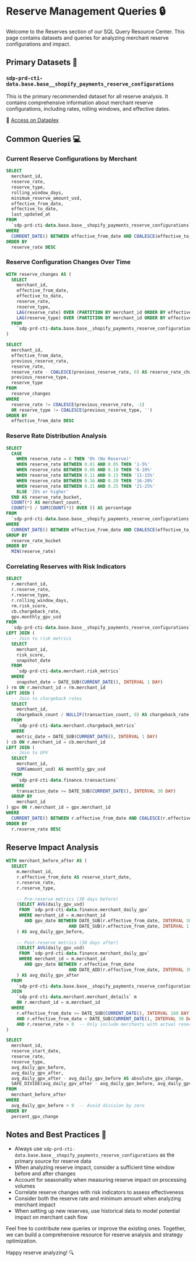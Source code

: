 # Reserve Management Queries 🔒

Welcome to the Reserves section of our SQL Query Resource Center. This page contains datasets and queries for analyzing merchant reserve configurations and impact.

## Primary Datasets 📁

### `sdp-prd-cti-data.base.base__shopify_payments_reserve_configurations`

This is the primary recommended dataset for all reserve analysis. It contains comprehensive information about merchant reserve configurations, including rates, rolling windows, and effective dates.

🔗 [Access on Dataplex](https://console.cloud.google.com/dataplex/search?project=sdp-prd-cti-data&q=base__shopify_payments_reserve_configurations)

## Common Queries 💻

### Current Reserve Configurations by Merchant

```sql
SELECT
  merchant_id,
  reserve_rate,
  reserve_type,
  rolling_window_days,
  minimum_reserve_amount_usd,
  effective_from_date,
  effective_to_date,
  last_updated_at
FROM
  `sdp-prd-cti-data.base.base__shopify_payments_reserve_configurations`
WHERE
  CURRENT_DATE() BETWEEN effective_from_date AND COALESCE(effective_to_date, '9999-12-31')
ORDER BY
  reserve_rate DESC
```

### Reserve Configuration Changes Over Time

```sql
WITH reserve_changes AS (
  SELECT
    merchant_id,
    effective_from_date,
    effective_to_date,
    reserve_rate,
    reserve_type,
    LAG(reserve_rate) OVER (PARTITION BY merchant_id ORDER BY effective_from_date) AS previous_reserve_rate,
    LAG(reserve_type) OVER (PARTITION BY merchant_id ORDER BY effective_from_date) AS previous_reserve_type
  FROM
    `sdp-prd-cti-data.base.base__shopify_payments_reserve_configurations`
)

SELECT
  merchant_id,
  effective_from_date,
  previous_reserve_rate,
  reserve_rate,
  reserve_rate - COALESCE(previous_reserve_rate, 0) AS reserve_rate_change,
  previous_reserve_type,
  reserve_type
FROM
  reserve_changes
WHERE
  reserve_rate != COALESCE(previous_reserve_rate, -1)
  OR reserve_type != COALESCE(previous_reserve_type, '')
ORDER BY
  effective_from_date DESC
```

### Reserve Rate Distribution Analysis

```sql
SELECT
  CASE
    WHEN reserve_rate = 0 THEN '0% (No Reserve)'
    WHEN reserve_rate BETWEEN 0.01 AND 0.05 THEN '1-5%'
    WHEN reserve_rate BETWEEN 0.06 AND 0.10 THEN '6-10%'
    WHEN reserve_rate BETWEEN 0.11 AND 0.15 THEN '11-15%'
    WHEN reserve_rate BETWEEN 0.16 AND 0.20 THEN '16-20%'
    WHEN reserve_rate BETWEEN 0.21 AND 0.25 THEN '21-25%'
    ELSE '26% or higher'
  END AS reserve_rate_bucket,
  COUNT(*) AS merchant_count,
  COUNT(*) / SUM(COUNT(*)) OVER () AS percentage
FROM
  `sdp-prd-cti-data.base.base__shopify_payments_reserve_configurations`
WHERE
  CURRENT_DATE() BETWEEN effective_from_date AND COALESCE(effective_to_date, '9999-12-31')
GROUP BY
  reserve_rate_bucket
ORDER BY
  MIN(reserve_rate)
```

### Correlating Reserves with Risk Indicators

```sql
SELECT
  r.merchant_id,
  r.reserve_rate,
  r.reserve_type,
  r.rolling_window_days,
  rm.risk_score,
  cb.chargeback_rate,
  gpv.monthly_gpv_usd
FROM
  `sdp-prd-cti-data.base.base__shopify_payments_reserve_configurations` r
LEFT JOIN (
  -- Join to risk metrics
  SELECT
    merchant_id,
    risk_score,
    snapshot_date
  FROM
    `sdp-prd-cti-data.merchant.risk_metrics`
  WHERE
    snapshot_date = DATE_SUB(CURRENT_DATE(), INTERVAL 1 DAY)
) rm ON r.merchant_id = rm.merchant_id
LEFT JOIN (
  -- Join to chargeback rates
  SELECT
    merchant_id,
    chargeback_count / NULLIF(transaction_count, 0) AS chargeback_rate
  FROM
    `sdp-prd-cti-data.merchant.chargeback_metrics`
  WHERE
    metric_date = DATE_SUB(CURRENT_DATE(), INTERVAL 1 DAY)
) cb ON r.merchant_id = cb.merchant_id
LEFT JOIN (
  -- Join to GPV
  SELECT
    merchant_id,
    SUM(amount_usd) AS monthly_gpv_usd
  FROM
    `sdp-prd-cti-data.finance.transactions`
  WHERE
    transaction_date >= DATE_SUB(CURRENT_DATE(), INTERVAL 30 DAY)
  GROUP BY
    merchant_id
) gpv ON r.merchant_id = gpv.merchant_id
WHERE
  CURRENT_DATE() BETWEEN r.effective_from_date AND COALESCE(r.effective_to_date, '9999-12-31')
ORDER BY
  r.reserve_rate DESC
```

## Reserve Impact Analysis

```sql
WITH merchant_before_after AS (
  SELECT
    m.merchant_id,
    r.effective_from_date AS reserve_start_date,
    r.reserve_rate,
    r.reserve_type,
    
    -- Pre-reserve metrics (30 days before)
    (SELECT AVG(daily_gpv_usd)
     FROM `sdp-prd-cti-data.finance.merchant_daily_gpv`
     WHERE merchant_id = m.merchant_id
       AND gpv_date BETWEEN DATE_SUB(r.effective_from_date, INTERVAL 30 DAY) 
                        AND DATE_SUB(r.effective_from_date, INTERVAL 1 DAY)
    ) AS avg_daily_gpv_before,
    
    -- Post-reserve metrics (30 days after)
    (SELECT AVG(daily_gpv_usd)
     FROM `sdp-prd-cti-data.finance.merchant_daily_gpv`
     WHERE merchant_id = m.merchant_id
       AND gpv_date BETWEEN r.effective_from_date
                        AND DATE_ADD(r.effective_from_date, INTERVAL 30 DAY)
    ) AS avg_daily_gpv_after
  FROM
    `sdp-prd-cti-data.base.base__shopify_payments_reserve_configurations` r
  JOIN
    `sdp-prd-cti-data.merchant.merchant_details` m
    ON r.merchant_id = m.merchant_id
  WHERE
    r.effective_from_date >= DATE_SUB(CURRENT_DATE(), INTERVAL 180 DAY)
    AND r.effective_from_date < DATE_SUB(CURRENT_DATE(), INTERVAL 30 DAY)  -- Ensure we have 30 days of post-data
    AND r.reserve_rate > 0  -- Only include merchants with actual reserves
)

SELECT
  merchant_id,
  reserve_start_date,
  reserve_rate,
  reserve_type,
  avg_daily_gpv_before,
  avg_daily_gpv_after,
  avg_daily_gpv_after - avg_daily_gpv_before AS absolute_gpv_change,
  SAFE_DIVIDE(avg_daily_gpv_after - avg_daily_gpv_before, avg_daily_gpv_before) AS percent_gpv_change
FROM
  merchant_before_after
WHERE
  avg_daily_gpv_before > 0  -- Avoid division by zero
ORDER BY
  percent_gpv_change
```

## Notes and Best Practices 📝

- Always use `sdp-prd-cti-data.base.base__shopify_payments_reserve_configurations` as the primary source for reserve data
- When analyzing reserve impact, consider a sufficient time window before and after changes
- Account for seasonality when measuring reserve impact on processing volumes
- Correlate reserve changes with risk indicators to assess effectiveness
- Consider both the reserve rate and minimum amount when analyzing merchant impact
- When setting up new reserves, use historical data to model potential impact on merchant cash flow

Feel free to contribute new queries or improve the existing ones. Together, we can build a comprehensive resource for reserve analysis and strategy optimization.

Happy reserve analyzing! 🔍 